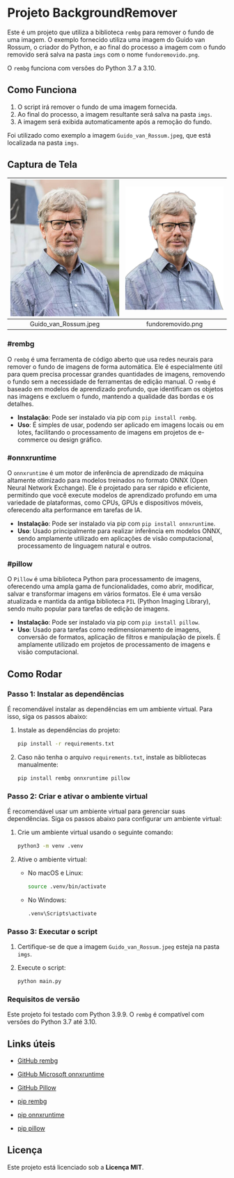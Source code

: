 # Projeto BackgroundRemover

Este é um projeto que utiliza a biblioteca `rembg` para remover o fundo de uma imagem. O exemplo fornecido utiliza uma imagem do Guido van Rossum, o criador do Python, e ao final do processo a imagem com o fundo removido será salva na pasta `imgs` com o nome `fundoremovido.png`.

O `rembg` funciona com versões do Python 3.7 a 3.10.

## Como Funciona

1. O script irá remover o fundo de uma imagem fornecida.
2. Ao final do processo, a imagem resultante será salva na pasta `imgs`.
3. A imagem será exibida automaticamente após a remoção do fundo.

Foi utilizado como exemplo a imagem `Guido_van_Rossum.jpeg`, que está localizada na pasta `imgs`. 

## Captura de Tela

| <img src="imgs/Guido_van_Rossum.jpeg" alt="Guido_van_Rossum" width="600"/> | <img src="imgs/fundoremovido.png" alt="fundoremovido" width="600"/> |
|:---------------------:|:-----------------:|
| Guido_van_Rossum.jpeg | fundoremovido.png | 

### #rembg
O `rembg` é uma ferramenta de código aberto que usa redes neurais para remover o fundo de imagens de forma automática. Ele é especialmente útil para quem precisa processar grandes quantidades de imagens, removendo o fundo sem a necessidade de ferramentas de edição manual. O `rembg` é baseado em modelos de aprendizado profundo, que identificam os objetos nas imagens e excluem o fundo, mantendo a qualidade das bordas e os detalhes.

- **Instalação**: Pode ser instalado via pip com `pip install rembg`.
- **Uso**: É simples de usar, podendo ser aplicado em imagens locais ou em lotes, facilitando o processamento de imagens em projetos de e-commerce ou design gráfico.

### #onnxruntime
O `onnxruntime` é um motor de inferência de aprendizado de máquina altamente otimizado para modelos treinados no formato ONNX (Open Neural Network Exchange). Ele é projetado para ser rápido e eficiente, permitindo que você execute modelos de aprendizado profundo em uma variedade de plataformas, como CPUs, GPUs e dispositivos móveis, oferecendo alta performance em tarefas de IA.

- **Instalação**: Pode ser instalado via pip com `pip install onnxruntime`.
- **Uso**: Usado principalmente para realizar inferência em modelos ONNX, sendo amplamente utilizado em aplicações de visão computacional, processamento de linguagem natural e outros.

### #pillow
O `Pillow` é uma biblioteca Python para processamento de imagens, oferecendo uma ampla gama de funcionalidades, como abrir, modificar, salvar e transformar imagens em vários formatos. Ele é uma versão atualizada e mantida da antiga biblioteca `PIL` (Python Imaging Library), sendo muito popular para tarefas de edição de imagens.

- **Instalação**: Pode ser instalado via pip com `pip install pillow`.
- **Uso**: Usado para tarefas como redimensionamento de imagens, conversão de formatos, aplicação de filtros e manipulação de pixels. É amplamente utilizado em projetos de processamento de imagens e visão computacional.

## Como Rodar

### Passo 1: Instalar as dependências

É recomendável instalar as dependências em um ambiente virtual. Para isso, siga os passos abaixo:

1. Instale as dependências do projeto:

    ```bash
    pip install -r requirements.txt
    ```

2. Caso não tenha o arquivo `requirements.txt`, instale as bibliotecas manualmente:

    ```bash
    pip install rembg onnxruntime pillow
    ```

### Passo 2: Criar e ativar o ambiente virtual

É recomendável usar um ambiente virtual para gerenciar suas dependências. Siga os passos abaixo para configurar um ambiente virtual:

1. Crie um ambiente virtual usando o seguinte comando:
    ```bash
    python3 -m venv .venv
    ```

2. Ative o ambiente virtual:
    - No macOS e Linux:
        ```bash
        source .venv/bin/activate
        ```
    - No Windows:
        ```bash
        .venv\Scripts\activate
        ```

### Passo 3: Executar o script

1. Certifique-se de que a imagem `Guido_van_Rossum.jpeg` esteja na pasta `imgs`.
2. Execute o script:

    ```bash
    python main.py
    ```

### Requisitos de versão

Este projeto foi testado com Python 3.9.9. O `rembg` é compatível com versões do Python 3.7 até 3.10.

## Links úteis

- [GitHub rembg](https://github.com/danielgatis/rembg/)
- [GitHub Microsoft onnxruntime](https://github.com/microsoft/onnxruntime)
- [GitHub Pillow](https://github.com/python-pillow/Pillow)

- [pip rembg](https://pypi.org/project/rembg/)
- [pip onnxruntime](https://pypi.org/project/onnxruntime/)
- [pip pillow](https://pypi.org/project/pillow/)

## Licença

Este projeto está licenciado sob a **Licença MIT**.
